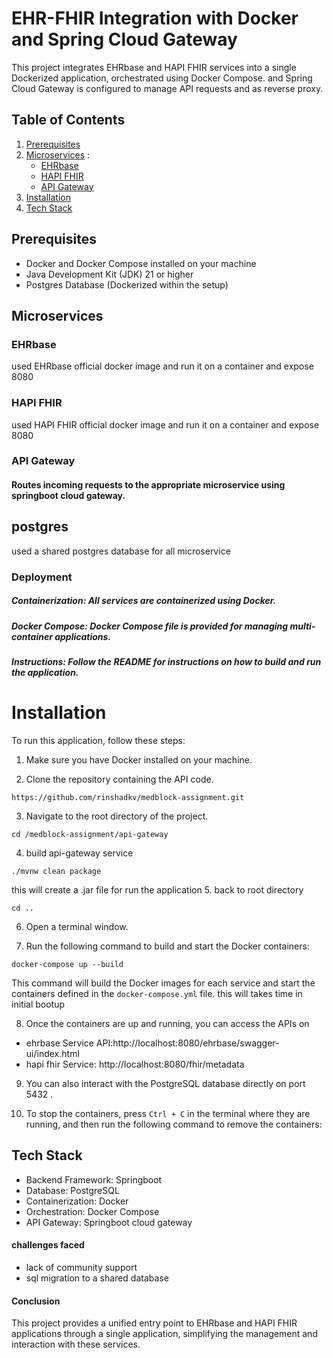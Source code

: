 # EHR-FHIR Integration with Docker and Spring Cloud Gateway

This project integrates EHRbase and HAPI FHIR services into a single Dockerized application, orchestrated using Docker Compose.  and Spring Cloud Gateway is configured to manage API requests and as reverse proxy.
## Table of Contents

1. [Prerequisites](#Prerequisites)
2. [Microservices](#microservices) :
    * [EHRbase](#EHRbase)
    * [HAPI FHIR](#HAPI-FHIR)
    * [API Gateway](#api-gateway)
3. [Installation](#installation)
4. [Tech Stack](#tech-stack)

## Prerequisites

* Docker and Docker Compose installed on your machine
* Java Development Kit (JDK) 21 or higher
* Postgres Database (Dockerized within the setup)

## Microservices



### EHRbase


used EHRbase official docker image and run it on a container and expose 8080 

### HAPI FHIR

used HAPI FHIR official docker image and run it on a container and expose  8080

### API Gateway

#### Routes incoming requests to the appropriate microservice using springboot cloud gateway.

## postgres

used a shared postgres database for all microservice

### Deployment

##### Containerization: All services are containerized using Docker.

##### Docker Compose: Docker Compose file is provided for managing multi-container applications.

##### Instructions: Follow the README for instructions on how to build and run the application.

# Installation

To run this application, follow these steps:

1. Make sure you have Docker installed on your machine.

2. Clone the repository containing the API code.

```
https://github.com/rinshadkv/medblock-assignment.git
```

3. Navigate to the root directory of the project.

```
cd /medblock-assignment/api-gateway
```

4. build api-gateway service
  ```
./mvnw clean package
```
  this will create a .jar file for run the application
5.  back to root directory
 ```
cd ..
```
6. Open a terminal window.

7. Run the following command to build and start the Docker containers:

```
docker-compose up --build
```

This command will build the Docker images for each service and start the containers defined in the `docker-compose.yml`
file. this will takes time in initial bootup

8. Once the containers are up and running, you can access the APIs on

- ehrbase Service API:http://localhost:8080/ehrbase/swagger-ui/index.html
- hapi fhir  Service: http://localhost:8080/fhir/metadata

9. You can also interact with the PostgreSQL database directly on port 5432 .

10. To stop the containers, press `Ctrl + C` in the terminal where they are running, and then run the following command
   to remove the containers:


## Tech Stack

* Backend Framework: Springboot
* Database: PostgreSQL
* Containerization: Docker
* Orchestration: Docker Compose
* API Gateway: Springboot cloud gateway

#### challenges faced
* lack of community support
* sql migration to a shared database

#### Conclusion

This project provides a unified entry point to EHRbase and HAPI FHIR applications through a single application, simplifying the management and interaction with these services.